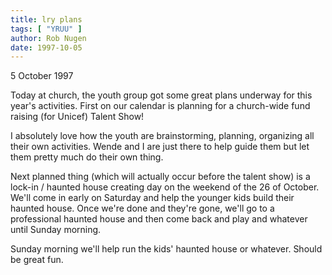 ```yaml
---
title: lry plans
tags: [ "YRUU" ]
author: Rob Nugen
date: 1997-10-05
---
```


<p class=date>5 October 1997</p>
<p>
Today at church, the youth group got some great plans underway for this year's activities.  First on our calendar is planning for a church-wide fund raising (for Unicef) Talent Show! 
<p>
I absolutely love how the youth are brainstorming, planning, organizing all their own activities. Wende and I are just there to help guide them but let them pretty much do their own thing.
<p>
Next planned thing (which will actually occur before the talent show) is a lock-in / haunted house creating day on the weekend of the 26 of October. We'll come in early on Saturday and help the younger kids build their haunted house. Once we're done and they're gone, we'll go to a professional haunted house and then come back and play and whatever until Sunday morning.
<p>
Sunday morning we'll help run the kids' haunted house or whatever. Should be great fun.
<p>
